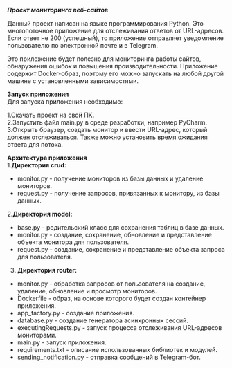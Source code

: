 ***Проект мониторинга веб-сайтов***

Данный проект написан на языке программирования Python. Это многопоточное приложение для отслеживания ответов от URL-адресов. Если ответ не 200 (успешный), то приложение отправляет уведомление пользователю по электронной почте и в Telegram.

Это приложение будет полезно для мониторинга работы сайтов, обнаружения ошибок и повышения производительности. Приложение содержит Docker-образ, поэтому его можно запускать на любой другой машине с установленными зависимостями.

**Запуск приложения**  
Для запуска приложения необходимо:

1.Скачать проект на свой ПК.  
2.Запустить файл main.py в среде разработки, например PyCharm.  
3.Открыть браузер, создать монитор и ввести URL-адрес, который должен отслеживаться. Также можно установить время ожидания ответа для потока.  

**Архитектура приложения**  
1.**Директория crud:**  
- monitor.py - получение мониторов из базы данных и удаление мониторов.
- request.py - получение запросов, привязанных к монитору, из базы данных.
  
2.**Директория model:**  
- base.py - родительский класс для сохранения таблиц в базе данных.
- monitor.py - создание, сохранение, обновление и представление объекта монитора для пользователя.
- request.py - создание, сохранение и представление объекта запроса для пользователя.
  
3. **Директория router:**  
- monitor.py - обработка запросов от пользователя на создание, удаление, обновление и просмотр мониторов.
- Dockerfile - образ, на основе которого будет создан контейнер приложения.
- app_factory.py - создание приложения.
- database.py - создание генератора асинхронных сессий.
- executingRequests.py - запуск процесса отслеживания URL-адресов мониторами.
- main.py - запуск приложения.
- requirements.txt - описание использованных библиотек и модулей.
- sending_notification.py - отправка сообщений в Telegram-бот.
